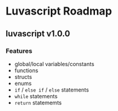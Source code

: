 # Luvascript Roadmap

## luvascript v1.0.0

### Features
- global/local variables/constants
- functions
- structs
- enums
- `if` / `else if` / `else` statements
- `while` statements
- `return` statememts